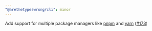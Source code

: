 ```yaml
---
"@arethetypeswrong/cli": minor
---
```


Add support for multiple package managers like [pnpm](https://pnpm.io/) and [yarn](https://yarnpkg.com/) ([#173](https://github.com/arethetypeswrong/arethetypeswrong.github.io/issues/173))
